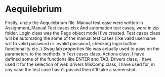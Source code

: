 # Aequilebrium

Firstly, unzip the Aequilebrium file.
Manual test case were written in Assignment_Manual Test cases.xlsx
And automation test cases, were in zip folder.
Login class was the Page object model I've created.
Test cases class will be automating the some of the manual test cases (like vaild username wrt to valid password or invalid password, checking login button functionality etc..)
Swag lab properties file was actually used to pass on the parameters to the methods in Test cases class.
Actions class, I have defined some of the functions like ENTER and TAB.
Drivers class, I have used it for the selection of web drivers
MisComp class, I have used for, in any case the test case hasn't passed then it'll take a screenshot.
